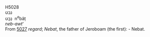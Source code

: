 <body>
  <p>H5028<br>  נבט  <br> נְבָט  ‎  n<sup>e</sup>bâṭ  <br><i>neb-awt‘ </i><br>From <a href="h5027.htm">5027</a>  <i>regard</i>; <i>Nebat</i>, the father of Jeroboam (the first): - Nebat.<br></p>
 </body>